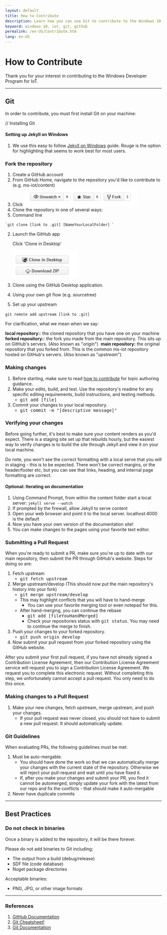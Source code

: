 ```yaml
---
layout: default
title: How to Contribute
description: Learn how you can use Git to contribute to the Windows 10 IoT Core developer content.
keyword: windows 10, iot, git, github
permalink: /en-US/Contribute.htm
lang: en-US
---
```


# How to Contribute

Thank you for your interest in contributing to the Windows Developer Program for IoT.
___

## Git

In order to contribute, you must first install Git on your machine:

// Installing Git 

#### Setting up Jekyll on Windows
1. We use this easy to follow [Jekyll on Windows](http://jekyllrb.com/docs/windows/) guide. Rouge is the option for highlighting that seems to work best for most users.

### Fork the repository

1. Create a GitHub account 
2. From GitHub Home, navigate to the repository you'd like to contribute to (e.g. ms-iot/content)
3. Click ![Fork](../Resources/images/GitHubFork.png) 
4. Clone the repository in one of several ways: 
  1. Command line 
  
    `git clone [link to .git] [NameYourLocalFolder] `
  2. Launch the GitHub app 
  
     Click 'Clone in Desktop'
     
     ![Clone](../Resources/images/GitHubClone.png)
  3. Clone using the GitHub Desktop application. 
  4. Using your own git flow (e.g. sourcetree) 
5. Set up your upstream 

  `git remote add upstream [link to .git] ` 

For clarification, what we mean when we say:

**local repository:**: the cloned repository that you have one on your machine 
**forked repository:**: the fork you made from the main repository. This sits up on GitHub's servers. (Also known as "*origin*") 
**main repository:** the original repository that you forked from. This is the common ms-iot repository hosted on GitHub's servers. (Also known as "*upstream*") 

### Making changes

1. Before starting, make sure to read [how to contribute](https://github.com/ms-iot/content/tree/develop/Resources/contribute/topic-guidance.md) for topic authoring guidance.
2. Make your edits, build, and test. Use the repository's readme for any specific editing requirements, build instructions, and testing methods.
    * <kbd>git add [file]</kbd>
3. Commit your changes to your local repository.
    * <kbd>git commit -m "[descriptive message]" </kbd>
    
### Verifying your changes

Before going further, it's best to make sure your content renders as you'd expect.  There is a staging site set up that rebuilds hourly, but the easiest way to verify changes is to build the site through Jekyll and view it on your local machine.

Do note, you won't see the correct formatting with a local serve that you will in staging - this is to be expected.  There won't be correct margins, or the header/footer etc, but you can see that links, heading, and internal page formatting are correct.

#### Optional: Iterating on documentation
1. Using Command Prompt, from within the content folder start a local server:
```jekyll serve --watch```
2. If prompted by the firewall, allow Jekyll to serve content
3. Open your web browser and point it to the local server. localhost:4000 is the default
4. Now you have your own version of the documentation site!
5. You can make changes to the pages using your favorite text editor.


### Submitting a Pull Request

When you're ready to submit a PR, make sure you're up to date with our main repository, then submit the PR through GitHub's website.  Steps for doing so are:

1. Fetch upstream
    * <kbd>git fetch upstream</kbd>
2. Merge upstream/develop (This should now put the main repository's history into your fork)
    * <kbd>git merge upstream/develop</kbd>
    * This may highlight conflicts that you will have to hand-merge
        * You can use your favorite merging tool or even notepad for this.
    * After hand-merging, you can continue the rebase
        * <kbd>git add [fileYouHandMerged]</kbd>
        * Check your repositories status with <kbd>git status</kbd>. You may need to continue the merge to finish.
4. Push your changes to your forked repository.
    * <kbd>git push origin develop</kbd>
5. Now submit your pull request from your forked repository using the GitHub website.

After you submit your first pull request, if you have not already signed a Contribution License Agreement, then our Contribution License Agreement service will request you to sign a Contribution License Agreement. We request you to complete this electronic request. Without completing this step, we unfortunately cannot accept a pull request. You only need to do this once.

### Making changes to a Pull Request

1. Make your new changes, fetch upstream, merge upstream, and push your changes.
    * If your pull request was never closed, you should not have to submit a new pull request. It should automatically update.
    
### Git Guidelines

When evaluating PRs, the following guidelines must be met:

1. Must be auto-mergable.
    * You should have done the work so that we can automatically merge your changes with the current state of the repository. Otherwise we will reject your pull-request and wait until you have fixed it.
    * If, after you make your changes and submit your PR, you find it cannot be automerged, simply update your fork with the latest from our repo and fix the conflicts - that should make it auto-mergable
2. Never have duplicate commits

___

## Best Practices

### Do not check in binaries
Once a binary is added to the repository, it will be there forever.

Please do not add binaries to Git including:
* The output from a build (debug/release)
* SDF file (code database)
* Nuget package directories

Acceptable binaries:
* PNG, JPG, or other image formats

___

### References

1. [GitHub Documentation](https://help.github.com/)
2. [Git Cheatsheet!](https://github.com/github/training-materials/blob/master/downloads/github-git-cheat-sheet.pdf?raw=true)
3. [Git Documentation](http://www.git-scm.com/book/en/)

